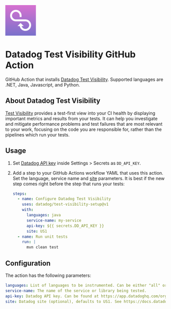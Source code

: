 ![logo](CIVislogo.png)

# Datadog Test Visibility GitHub Action

GitHub Action that installs [Datadog Test Visibility](https://docs.datadoghq.com/tests/). 
Supported languages are .NET, Java, Javascript, and Python.

## About Datadog Test Visibility

[Test Visibility](https://docs.datadoghq.com/tests/) provides a test-first view into your CI health by displaying important metrics and results from your tests. 
It can help you investigate and mitigate performance problems and test failures that are most relevant to your work, focusing on the code you are responsible for, rather than the pipelines which run your tests.

## Usage

1. Set [Datadog API key](https://app.datadoghq.com/organization-settings/api-keys) inside Settings > Secrets as `DD_API_KEY`.
2. Add a step to your GitHub Actions workflow YAML that uses this action. Set the language, service name and [site](https://docs.datadoghq.com/getting_started/site/) parameters. It is best if the new step comes right before the step that runs your tests: 

   ```yaml
   steps:
     - name: Configure Datadog Test Visibility
       uses: datadog/test-visibility-setup@v1
       with:
         languages: java
         service-name: my-service
         api-key: ${{ secrets.DD_API_KEY }}
         site: US1
     - name: Run unit tests
       run: |
         mvn clean test
   ```

## Configuration

The action has the following parameters:

```yaml
languages: List of languages to be instrumented. Can be either "all" or any of "java", "js", "python", "dotnet" (multiple languages can be specified as a space-separated list).
service-name: The name of the service or library being tested.
api-key: Datadog API key. Can be found at https://app.datadoghq.com/organization-settings/api-keys
site: Datadog site (optional), defaults to US1. See https://docs.datadoghq.com/getting_started/site for more information about sites.
```

